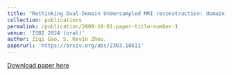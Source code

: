 ```yaml
---
title: "Rethinking Dual-Domain Undersampled MRI reconstruction: domain-specific design from the perspective of the receptive field"
collection: publications
permalink: /publication/2009-10-01-paper-title-number-1
venue: 'ISBI 2024 (oral)'
author: Ziqi Gao, S. Kevin Zhou.
paperurl: 'https://arxiv.org/abs/2303.10611'
---
```


[Download paper here](https://arxiv.org/abs/2303.10611)

